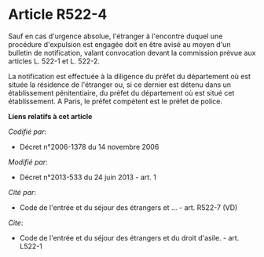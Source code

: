 # Article R522-4

Sauf en cas d'urgence absolue, l'étranger à l'encontre duquel une procédure d'expulsion est engagée doit en être avisé au
moyen d'un bulletin de notification, valant convocation devant la commission prévue aux articles L. 522-1 et L. 522-2. 

La notification est effectuée à la diligence du préfet du département où est située la résidence de l'étranger ou, si ce
dernier est détenu dans un établissement pénitentiaire, du préfet du département où est situé cet établissement. A Paris, le
préfet compétent est le préfet de police.

**Liens relatifs à cet article**

_Codifié par_:

  - Décret n°2006-1378 du 14 novembre 2006

_Modifié par_:

  - Décret n°2013-533 du 24 juin 2013 - art. 1

_Cité par_:

  - Code de l'entrée et du séjour des étrangers et ... - art. R522-7 (VD)

_Cite_:

  - Code de l'entrée et du séjour des étrangers et du droit d'asile. - art. L522-1
